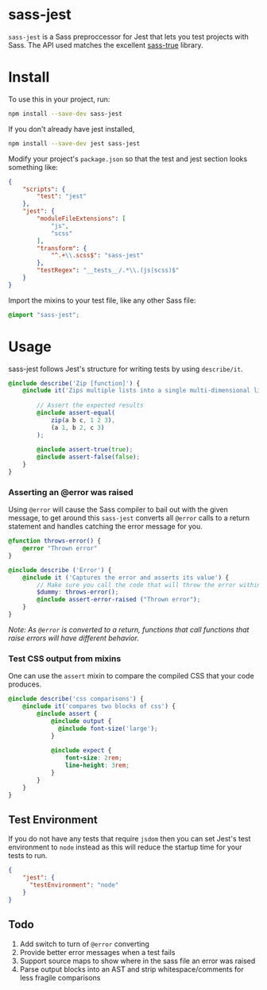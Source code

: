 # sass-jest

`sass-jest` is a Sass preproccessor for Jest that lets you test projects with Sass. The API used matches the excellent [sass-true](https://github.com/oddbird/true) library.

# Install

To use this in your project, run:
```sh
npm install --save-dev sass-jest
```

If you don't already have jest installed,
```sh
npm install --save-dev jest sass-jest
```

Modify your project's `package.json` so that the test and jest section looks something like:
```json
{
    "scripts": {
        "test": "jest"
    },
    "jest": {
        "moduleFileExtensions": [
            "js",
            "scss"
        ],
        "transform": {
            "^.+\\.scss$": "sass-jest"
        },
        "testRegex": "__tests__/.*\\.(js|scss)$"
    }
}
```

Import the mixins to your test file, like any other Sass file:
```scss
@import "sass-jest";
```

# Usage

sass-jest follows Jest's structure for writing tests by using `describe/it`.
```scss
@include describe('Zip [function]') {
    @include it('Zips multiple lists into a single multi-dimensional list') {
    
        // Assert the expected results
        @include assert-equal(
            zip(a b c, 1 2 3),
            (a 1, b 2, c 3)
        );
        
        @include assert-true(true);
        @include assert-false(false);
    }
}
```
 
### Asserting an @error was raised
 
Using `@error` will cause the Sass compiler to bail out with the given message, to get around this `sass-jest` converts all `@error` calls to a return statement and handles catching the error message for you.
```scss
@function throws-error() {
    @error "Thrown error"
}

@include describe ('Error') {
    @include it ('Captures the error and asserts its value') {
        // Make sure you call the code that will throw the error within the "it" mixin
        $dummy: throws-error();
        @include assert-error-raised ("Thrown error");
    }
}
``` 
_Note: As `@error` is converted to a return, functions that call functions that raise errors will have different behavior._
 
### Test CSS output from mixins
 
One can use the `assert` mixin to compare the compiled CSS that your code produces.
```scss
@include describe('css comparisons') {
    @include it('compares two blocks of css') {
        @include assert {
            @include output {
              @include font-size('large');
            }
            
            @include expect {
                font-size: 2rem;
                line-height: 3rem;
            }
        }
    }
}
```
 
## Test Environment
 
If you do not have any tests that require `jsdom` then you can set Jest's test environment to `node` instead as this will reduce the startup time for your tests to run.
```json
{
    "jest": {
      "testEnvironment": "node"
    }
}
```
 
## Todo

1. Add switch to turn of `@error` converting
2. Provide better error messages when a test fails
3. Support source maps to show where in the sass file an error was raised
4. Parse output blocks into an AST and strip whitespace/comments for less fragile comparisons 